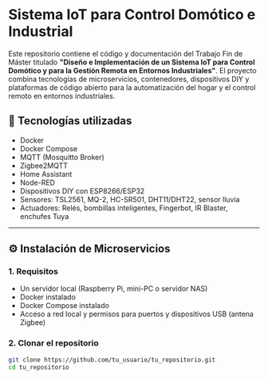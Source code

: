 # Sistema IoT para Control Domótico e Industrial

Este repositorio contiene el código y documentación del Trabajo Fin de Máster titulado **"Diseño e Implementación de un Sistema IoT para Control Domótico y para la Gestión Remota en Entornos Industriales"**. El proyecto combina tecnologías de microservicios, contenedores, dispositivos DIY y plataformas de código abierto para la automatización del hogar y el control remoto en entornos industriales.

## 🔧 Tecnologías utilizadas

- Docker
- Docker Compose
- MQTT (Mosquitto Broker)
- Zigbee2MQTT
- Home Assistant
- Node-RED
- Dispositivos DIY con ESP8266/ESP32
- Sensores: TSL2561, MQ-2, HC-SR501, DHT11/DHT22, sensor lluvia
- Actuadores: Relés, bombillas inteligentes, Fingerbot, IR Blaster, enchufes Tuya

---

## ⚙️ Instalación de Microservicios

### 1. Requisitos

- Un servidor local (Raspberry Pi, mini-PC o servidor NAS)
- Docker instalado
- Docker Compose instalado
- Acceso a red local y permisos para puertos y dispositivos USB (antena Zigbee)

### 2. Clonar el repositorio

```bash
git clone https://github.com/tu_usuario/tu_repositorio.git
cd tu_repositorio
